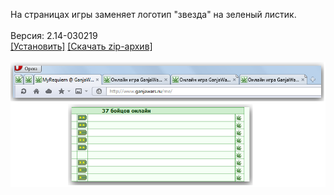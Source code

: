 На страницах игры заменяет логотип "звезда" на зеленый листик.
<br>
<br>
Версия: 2.14-030219
<br>
[[Установить]](https://raw.githubusercontent.com/MyRequiem/comfortablePlayingInGW/master/separatedScripts/NotGiveCannabisLeaf/notGiveCannabisLeaf.user.js) [[Скачать zip-архив]](https://raw.githubusercontent.com/MyRequiem/comfortablePlayingInGW/master/separatedScripts/NotGiveCannabisLeaf/notGiveCannabisLeaf.user.js.zip)
<br>
<br>
![NotGiveCannabisLeaf](https://raw.githubusercontent.com/MyRequiem/comfortablePlayingInGW/master/imgs/NotGiveCannabisLeaf/screen.png)
<br>
